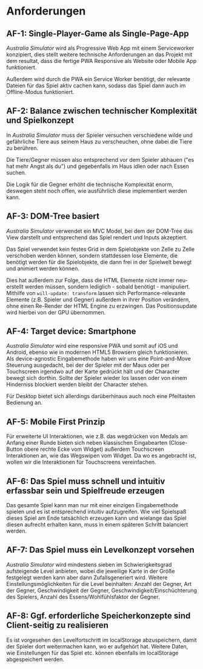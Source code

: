 # Anforderungen

## __AF-1:__ Single-Player-Game als Single-Page-App
_Australia Simulator_ wird als Progressive Web App mit einem Serviceworker konzipiert, dies stellt weitere technische Anforderungen an das Projekt mit dem resultat, dass die fertige PWA Responsive als Website oder Mobile App funktioniert.

Außerdem wird durch die PWA ein Service Worker benötigt, der relevante Dateien für das Spiel aktiv cachen kann, sodass das Spiel dann auch im Offline-Modus funktioniert.

## __AF-2:__ Balance zwischen technischer Komplexität und Spielkonzept

In _Australia Simulator_ muss der Spieler versuchen verschiedene wilde und gefährliche Tiere aus seinem Haus zu verscheuchen, ohne dabei die Tiere zu berühren. 

Die Tiere/Gegner müssen also entsprechend vor dem Spieler abhauen ("es hat mehr Angst als du") und gegebenfalls im Haus idlen oder nach Essen suchen.

Die Logik für die Gegner erhöht die technische Komplexität enorm, deswegen steht noch offen, wie ausführlich diese implementiert werden kann.

## __AF-3:__ DOM-Tree basiert

_Australia Simulator_ verwendet ein MVC Model, bei dem der DOM-Tree das View darstellt und entsprechend das Spiel rendert und Inputs akzeptiert. 

Das Spiel verwendet kein festes Grid in dem Spielobjekte von Zelle zu Zelle verschoben werden können, sondern stattdessen lose Elemente, die benötigt werden für die Spielobjekte, die dann frei in der Spielwelt bewegt und animiert werden können.

Dies hat außerdem zur Folge, dass die HTML Elemente nicht immer neu-erstellt werden müssen, sondern lediglich - sobald benötigt - manipuliert. Mithilfe von ```will-update: transform``` lassen sich Performance-relevante Elemente (z.B. Spieler und Gegner) außerdem in ihrer Position verändern, ohne einen Re-Render der HTML Engine zu erzwingen. Das Positionsupdate wird hierbei von der GPU übernommen.

## __AF-4:__ Target device: Smartphone

_Australia Simulator_ wird eine responsive PWA und somit auf iOS und Android, ebenso wie in modernen HTML5 Browsern gleich funktionieren. Als device-agnostic Eingabemethode haben wir uns eine Point-and-Move Steuerung ausgedacht, bei der der Spieler mit der Maus oder per Touchscreen irgendwo auf der Karte gedrückt hält und der Character bewegt sich dorthin. Sollte der Spieler wieder los lassen oder von einem Hinderniss blockiert werden bleibt der Character stehen.

Für Desktop bietet sich allerdings darüberhinaus auch noch eine Pfeiltasten Bedienung an.


## __AF-5:__ Mobile First Prinzip

Für erweiterte UI Interaktionen, wie z.B. das wegdrücken von Medals am Anfang einer Runde bieten sich neben klassischen Eingabearten (Close-Button obere rechte Ecke vom Widget) außerdem Touchscreen Interaktionen an, wie das Wegswipen vom Widget. Da wo es angebracht ist, wollen wir die Interaktionen für Touchscreens vereinfachen.

## __AF-6:__ Das Spiel muss schnell und intuitiv erfassbar sein und Spielfreude erzeugen

Das gesamte Spiel kann man nur mit einer einzigen Eingabemethode spielen und es ist entsprechend intuitiv aufzugreifen. Wie viel Spielspaß dieses Spiel am Ende tatsächlich erzeugen kann und wielange das Spiel diesen aufrecht erhalten kann, muss in einem späteren Schritt balanciert werden.

## __AF-7:__ Das Spiel muss ein Levelkonzept vorsehen

_Australia Simulator_ wird mindestens sieben im Schwierigkeitsgrad aufsteigende Level anbieten, wobei die jeweilige Karte in der Größe festgelegt werden kann aber dann Zufallsgeneriert wird. Weitere Einstellungsmöglichkeiten für die Level beinhalten: Anzahl der Gegner, Art der Gegner, Geschwindigkeit der Gegner, Geschwindigkeit/Einschüchterung des Spielers, Anzahl des Essens/Wohlfühlsfaktor der Gegner.

## __AF-8:__ Ggf. erforderliche Speicherkonzepte sind Client-seitig zu realisieren

Es ist vorgesehen den Levelfortschritt im localStorage abzuspeichern, damit der Spieler dort weitermachen kann, wo er aufgehört hat. Weitere Daten, wie Einstellungen für das Spiel etc. können ebenfalls im localStorage abgespeichert werden.
